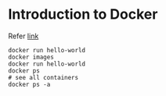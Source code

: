 # Introduction to Docker

Refer [link](https://google.qwiklabs.com/focuses/1029?parent=catalog)

```
docker run hello-world
docker images
docker run hello-world
docker ps
# see all containers
docker ps -a
```

